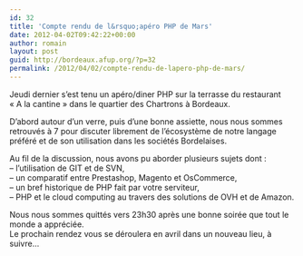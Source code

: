 ```yaml
---
id: 32
title: 'Compte rendu de l&rsquo;apéro PHP de Mars'
date: 2012-04-02T09:42:22+00:00
author: romain
layout: post
guid: http://bordeaux.afup.org/?p=32
permalink: /2012/04/02/compte-rendu-de-lapero-php-de-mars/
---
```

Jeudi dernier s&rsquo;est tenu un apéro/diner PHP sur la terrasse du restaurant &laquo;&nbsp;A la cantine&nbsp;&raquo; dans le quartier des Chartrons à Bordeaux.

D&rsquo;abord autour d&rsquo;un verre, puis d&rsquo;une bonne assiette, nous nous sommes retrouvés à 7 pour discuter librement de l&rsquo;écosystème de notre langage préféré et de son utilisation dans les sociétés Bordelaises.

Au fil de la discussion, nous avons pu aborder plusieurs sujets dont :  
&#8211; l&rsquo;utilisation de GIT et de SVN,  
&#8211; un comparatif entre Prestashop, Magento et OsCommerce,  
&#8211; un bref historique de PHP fait par votre serviteur,  
&#8211; PHP et le cloud computing au travers des solutions de OVH et de Amazon.

Nous nous sommes quittés vers 23h30 après une bonne soirée que tout le monde a appréciée.  
Le prochain rendez vous se déroulera en avril dans un nouveau lieu, à suivre&#8230;
